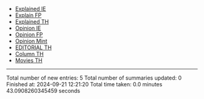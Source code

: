 - [Explained IE](markdown_files/Explained_IE.md)
- [Explain FP](markdown_files/Explain_FP.md)
- [Explained TH](markdown_files/Explained_TH.md)
- [Opinion IE](markdown_files/Opinion_IE.md)
- [Opinion FP](markdown_files/Opinion_FP.md)
- [Opinion Mint](markdown_files/Opinion_Mint.md)
- [EDITORIAL TH](markdown_files/EDITORIAL_TH.md)
- [Column TH](markdown_files/Column_TH.md)
- [Movies TH](markdown_files/Movies_TH.md)



 ************************************************* 
Total number of new entries: 5
Total number of summaries updated: 0
Finished at: 2024-09-21 12:21:20
Total time taken: 0.0 minutes 43.0908260345459 seconds
